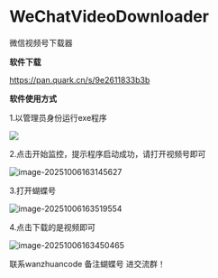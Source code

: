 # WeChatVideoDownloader
微信视频号下载器

**软件下载**

https://pan.quark.cn/s/9e2611833b3b

**软件使用方式**

1.以管理员身份运行exe程序

![](http://upload.cxycsx.vip/image-20251006163619238.png)

2.点击开始监控，提示程序启动成功，请打开视频号即可

![image-20251006163145627](http://upload.cxycsx.vip/image-20251006163145627.png)

3.打开蝴蝶号

![image-20251006163519554](http://upload.cxycsx.vip/image-20251006163519554.png)

4.点击下载的是视频即可

![image-20251006163450465](http://upload.cxycsx.vip/image-20251006163450465.png)

联系wanzhuancode 备注蝴蝶号 进交流群！

